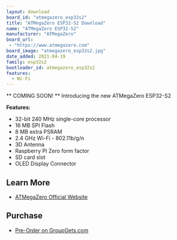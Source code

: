 ```yaml
---
layout: download
board_id: "atmegazero_esp32s2"
title: "ATMegaZero ESP32-S2 Download"
name: "ATMegaZero ESP32-S2"
manufacturer: "ATMegaZero"
board_url:
 - "https://www.atmegazero.com"
board_image: "atmegazero_esp32s2.jpg"
date_added: 2021-04-19
family: esp32s2
bootloader_id: atmegazero_esp32s2
features:
  - Wi-Fi
---
```


** COMING SOON! **
Introducing the new ATMegaZero ESP32-S2

**Features:**
 - 32-bit 240 MHz single-core processor
 - 16 MB SPI Flash
 - 8 MB extra PSRAM
 - 2.4 GHz Wi-Fi - 802.11b/g/n
 - 3D Antenna
 - Raspberry PI Zero form factor
 - SD card slot
 - OLED Display Connector

## Learn More

* [ATMegaZero Official Website](https://www.atmegazero.com)

## Purchase
* [Pre-Order on GroupGets.com](https://groupgets.com/campaigns/936-atmegazero-esp32-s2)
